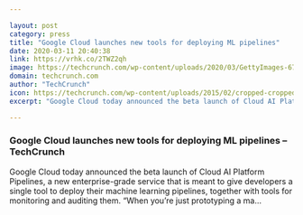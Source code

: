 ```yaml
---

layout: post
category: press
title: "Google Cloud launches new tools for deploying ML pipelines"
date: 2020-03-11 20:40:38
link: https://vrhk.co/2TWZ2qh
image: https://techcrunch.com/wp-content/uploads/2020/03/GettyImages-678654261.jpg?w=711
domain: techcrunch.com
author: "TechCrunch"
icon: https://techcrunch.com/wp-content/uploads/2015/02/cropped-cropped-favicon-gradient.png?w=180
excerpt: "Google Cloud today announced the beta launch of Cloud AI Platform Pipelines, a new enterprise-grade service that is meant to give developers a single tool to deploy their machine learning pipelines, together with tools for monitoring and auditing them. “When you’re just prototyping a ma…"

---
```


### Google Cloud launches new tools for deploying ML pipelines – TechCrunch

Google Cloud today announced the beta launch of Cloud AI Platform Pipelines, a new enterprise-grade service that is meant to give developers a single tool to deploy their machine learning pipelines, together with tools for monitoring and auditing them. “When you’re just prototyping a ma…